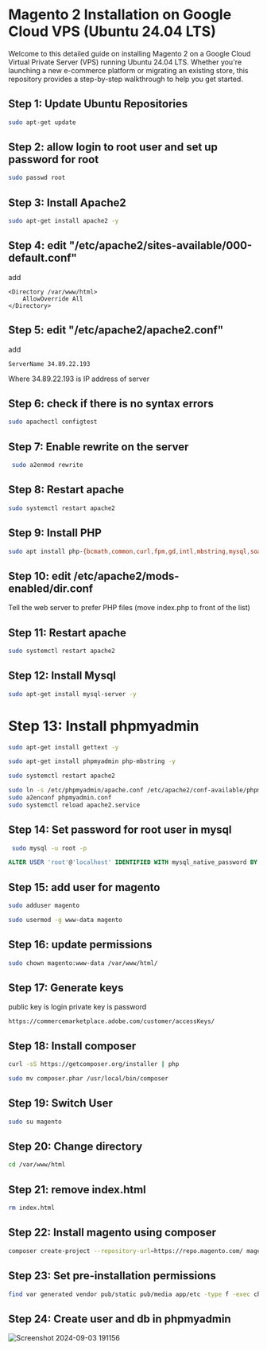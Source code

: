 # Magento 2 Installation on Google Cloud VPS (Ubuntu 24.04 LTS)

Welcome to this detailed guide on installing Magento 2 on a Google Cloud Virtual Private Server (VPS) running Ubuntu 24.04 LTS. Whether you're launching a new e-commerce platform or migrating an existing store, this repository provides a step-by-step walkthrough to help you get started.

## Step 1: Update Ubuntu Repositories

```bash
sudo apt-get update
```
## Step 2: allow login to root user and set up password for root

```bash
sudo passwd root
```

## Step 3: Install Apache2
```bash
sudo apt-get install apache2 -y
```

## Step 4: edit "/etc/apache2/sites-available/000-default.conf"

add
```
<Directory /var/www/html>
    AllowOverride All
</Directory>
```

## Step 5: edit "/etc/apache2/apache2.conf"

add
```
ServerName 34.89.22.193
```

Where 34.89.22.193 is IP address of server

## Step 6: check if there is no syntax errors

```bash
sudo apachectl configtest
```

## Step 7: Enable rewrite on the server
```bash
 sudo a2enmod rewrite
```

## Step 8: Restart apache
```bash
sudo systemctl restart apache2
```

## Step 9: Install PHP

```bash
sudo apt install php-{bcmath,common,curl,fpm,gd,intl,mbstring,mysql,soap,xml,xsl,zip,cli} libapache2-mod-php zip unzip -y
```

## Step 10: edit /etc/apache2/mods-enabled/dir.conf

Tell the web server to prefer PHP files (move index.php to front of the list)

## Step 11: Restart apache

```bash
sudo systemctl restart apache2
```

## Step 12: Install Mysql
```bash
sudo apt-get install mysql-server -y
```

# Step 13: Install phpmyadmin
```bash
sudo apt-get install gettext -y    
```

```bash
sudo apt-get install phpmyadmin php-mbstring -y
```

```bash
sudo systemctl restart apache2
```

```bash
sudo ln -s /etc/phpmyadmin/apache.conf /etc/apache2/conf-available/phpmyadmin.conf
sudo a2enconf phpmyadmin.conf
sudo systemctl reload apache2.service
```

## Step 14: Set password for root user in mysql
```bash
 sudo mysql -u root -p
```

```sql
ALTER USER 'root'@'localhost' IDENTIFIED WITH mysql_native_password BY 'new_password';
```

## Step 15: add user for magento
```bash
sudo adduser magento
```

```bash
sudo usermod -g www-data magento
```

## Step 16: update permissions
```bash
sudo chown magento:www-data /var/www/html/
```

## Step 17: Generate keys
public key is login private key is password
```
https://commercemarketplace.adobe.com/customer/accessKeys/
```

## Step 18: Install composer
```bash
curl -sS https://getcomposer.org/installer | php
```

```bash
sudo mv composer.phar /usr/local/bin/composer
```


## Step 19: Switch User
```bash
sudo su magento
```

## Step 20: Change directory
```bash
cd /var/www/html
```

## Step 21: remove index.html
```bash
rm index.html
```

## Step 22: Install magento using composer
```bash
composer create-project --repository-url=https://repo.magento.com/ magento/project-community-edition=2.4.7 .
```

## Step 23: Set pre-installation permissions
```bash
find var generated vendor pub/static pub/media app/etc -type f -exec chmod g+w {} + && find var generated vendor pub/static pub/media app/etc -type d -exec chmod g+ws {} + && chown -R :www-data . && chmod u+x bin/magento
```

## Step 24: Create user and db in phpmyadmin 

![Screenshot 2024-09-03 191156](https://github.com/user-attachments/assets/43d6b847-a4e9-4ccc-a485-4315eaead761)





